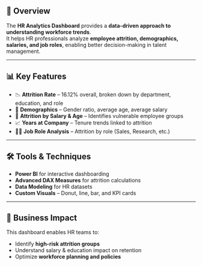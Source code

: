 ## 📌 Overview
The **HR Analytics Dashboard** provides a **data-driven approach to understanding workforce trends**.  
It helps HR professionals analyze **employee attrition, demographics, salaries, and job roles**, enabling better decision-making in talent management.

---

## 📊 Key Features
- 📉 **Attrition Rate** – 16.12% overall, broken down by department, education, and role  
- 👥 **Demographics** – Gender ratio, average age, average salary  
- 💸 **Attrition by Salary & Age** – Identifies vulnerable employee groups  
- 📈 **Years at Company** – Tenure trends linked to attrition  
- 🧑‍💻 **Job Role Analysis** – Attrition by role (Sales, Research, etc.)  

---

## 🛠️ Tools & Techniques
- **Power BI** for interactive dashboarding  
- **Advanced DAX Measures** for attrition calculations  
- **Data Modeling** for HR datasets  
- **Custom Visuals** – Donut, line, bar, and KPI cards  

---

## 🚀 Business Impact
This dashboard enables HR teams to:
- Identify **high-risk attrition groups**  
- Understand salary & education impact on retention  
- Optimize **workforce planning and policies**  
